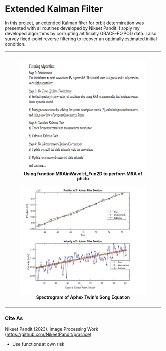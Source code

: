 
# Extended Kalman Filter 

In this project, an extended Kalman filter for orbit determination was presented with all routines developed by Nikeet Pandit. I apply my developed algorithms by corrupting artificially GRACE-FO POD data. I also survey fixed-point reverse filtering to recover an optimally estimated initial condition. 


--------------------------------------------

<div class="container" style="display: inline-block;">  
  <figure>
  <div style="float: left; padding: 8px;">
    <img src='https://github.com/NikeetPandit/projects/blob/main/Extended%20Kalman%20Filter/functions/IM/read_me_IM_1.PNG' width="450" height="350" align="center"/>
    <figcaption align="center"><b>Using function MRAinWavelet_Fun2D to perform MRA of photo</b></figcaption>
  </div>

  <div style="float: right; padding: 8px;">
    <img src='https://github.com/NikeetPandit/projects/blob/main/Extended%20Kalman%20Filter/functions/IM/read_me_IM_2.PNG' width="450" height="350" align="center"/>
    <figcaption align="center"><b>Spectrogram of Aphex Twin's Song Equation</b></figcaption>
  </div>
  </figure>
</div>

--------------------------------------------

### Cite As
Nikeet Pandit (2023). Image Processing Work (https://github.com/NikeetPandit/practice)
* Use functions at own risk
